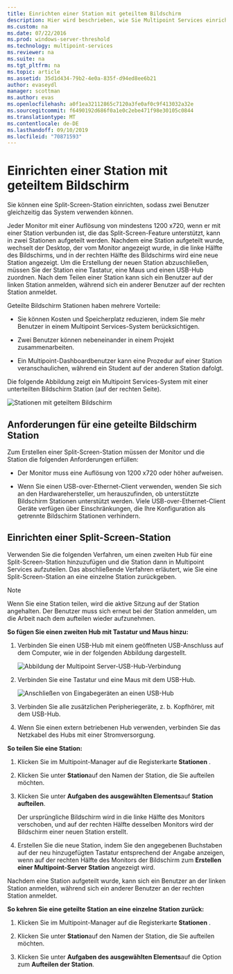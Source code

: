 ```yaml
---
title: Einrichten einer Station mit geteiltem Bildschirm
description: Hier wird beschrieben, wie Sie Multipoint Services einrichten, sodass zwei Benutzer ein einzelnes System gemeinsam verwenden können.
ms.custom: na
ms.date: 07/22/2016
ms.prod: windows-server-threshold
ms.technology: multipoint-services
ms.reviewer: na
ms.suite: na
ms.tgt_pltfrm: na
ms.topic: article
ms.assetid: 35d1d434-79b2-4e0a-835f-d94ed8ee6b21
author: evaseydl
manager: scottman
ms.author: evas
ms.openlocfilehash: a0f1ea32112865c7120a3fe0af0c9f413032a32e
ms.sourcegitcommit: f6490192d686f0a1e0c2ebe471f98e30105c0844
ms.translationtype: MT
ms.contentlocale: de-DE
ms.lasthandoff: 09/10/2019
ms.locfileid: "70871593"
---
```

# <a name="set-up-a-split-screen-station"></a>Einrichten einer Station mit geteiltem Bildschirm
Sie können eine Split-Screen-Station einrichten, sodass zwei Benutzer gleichzeitig das System verwenden können.

Jeder Monitor mit einer Auflösung von mindestens 1200 x720, wenn er mit einer Station verbunden ist, die das Split-Screen-Feature unterstützt, kann in zwei Stationen aufgeteilt werden. Nachdem eine Station aufgeteilt wurde, wechselt der Desktop, der vom Monitor angezeigt wurde, in die linke Hälfte des Bildschirms, und in der rechten Hälfte des Bildschirms wird eine neue Station angezeigt. Um die Erstellung der neuen Station abzuschließen, müssen Sie der Station eine Tastatur, eine Maus und einen USB-Hub zuordnen. Nach dem Teilen einer Station kann sich ein Benutzer auf der linken Station anmelden, während sich ein anderer Benutzer auf der rechten Station anmeldet.  
  
Geteilte Bildschirm Stationen haben mehrere Vorteile:  
  
-   Sie können Kosten und Speicherplatz reduzieren, indem Sie mehr Benutzer in einem Multipoint Services-System berücksichtigen.  
  
-   Zwei Benutzer können nebeneinander in einem Projekt zusammenarbeiten.  
  
-   Ein Multipoint-Dashboardbenutzer kann eine Prozedur auf einer Station veranschaulichen, während ein Student auf der anderen Station dafolgt.  
  
Die folgende Abbildung zeigt ein Multipoint Services-System mit einer unterteilten Bildschirm Station (auf der rechten Seite).  
  
![Stationen mit geteiltem Bildschirm](./media/WMS_diagram3.gif)  
   
## <a name="requirements-for-a-split-screen-station"></a>Anforderungen für eine geteilte Bildschirm Station  
Zum Erstellen einer Split-Screen-Station müssen der Monitor und die Station die folgenden Anforderungen erfüllen:  
  
-   Der Monitor muss eine Auflösung von 1200 x720 oder höher aufweisen.  
  
-   Wenn Sie einen USB-over-Ethernet-Client verwenden, wenden Sie sich an den Hardwarehersteller, um herauszufinden, ob unterstützte Bildschirm Stationen unterstützt werden. Viele USB-over-Ethernet-Client Geräte verfügen über Einschränkungen, die Ihre Konfiguration als getrennte Bildschirm Stationen verhindern.  
  
## <a name="setting-up-a-split-screen-station"></a>Einrichten einer Split-Screen-Station  
Verwenden Sie die folgenden Verfahren, um einen zweiten Hub für eine Split-Screen-Station hinzuzufügen und die Station dann in Multipoint Services aufzuteilen. Das abschließende Verfahren erläutert, wie Sie eine Split-Screen-Station an eine einzelne Station zurückgeben.  
  
> [!NOTE]  
> Wenn Sie eine Station teilen, wird die aktive Sitzung auf der Station angehalten. Der Benutzer muss sich erneut bei der Station anmelden, um die Arbeit nach dem aufteilen wieder aufzunehmen.  
  
**So fügen Sie einen zweiten Hub mit Tastatur und Maus hinzu:**  
  
1.  Verbinden Sie einen USB-Hub mit einem geöffneten USB-Anschluss auf dem Computer, wie in der folgenden Abbildung dargestellt.  
  
    ![Abbildung der Multipoint Server-USB-Hub-Verbindung](./media/WMSUSBHubConnection.gif)  
  
2.  Verbinden Sie eine Tastatur und eine Maus mit dem USB-Hub.  
  
    ![Anschließen von Eingabegeräten an einen USB-Hub](./media/WMSUSBDeviceConnection.gif)  
  
3.  Verbinden Sie alle zusätzlichen Peripheriegeräte, z. b. Kopfhörer, mit dem USB-Hub.  
  
4.  Wenn Sie einen extern betriebenen Hub verwenden, verbinden Sie das Netzkabel des Hubs mit einer Stromversorgung.  
  
**So teilen Sie eine Station:**  
  
1.  Klicken Sie im Multipoint-Manager auf die Registerkarte **Stationen** .  
  
2.  Klicken Sie unter **Station**auf den Namen der Station, die Sie aufteilen möchten.  
  
3.  Klicken Sie unter **Aufgaben des ausgewählten Elements**auf **Station aufteilen**.  
  
    Der ursprüngliche Bildschirm wird in die linke Hälfte des Monitors verschoben, und auf der rechten Hälfte desselben Monitors wird der Bildschirm einer neuen Station erstellt.  
  
4.  Erstellen Sie die neue Station, indem Sie den angegebenen Buchstaben auf der neu hinzugefügten Tastatur entsprechend der Angabe anzeigen, wenn auf der rechten Hälfte des Monitors der Bildschirm zum **Erstellen einer Multipoint-Server Station** angezeigt wird.  
  
Nachdem eine Station aufgeteilt wurde, kann sich ein Benutzer an der linken Station anmelden, während sich ein anderer Benutzer an der rechten Station anmeldet.  
  
**So kehren Sie eine geteilte Station an eine einzelne Station zurück:**  
  
1.  Klicken Sie im Multipoint-Manager auf die Registerkarte **Stationen** .  
  
2.  Klicken Sie unter **Station**auf den Namen der Station, die Sie aufteilen möchten.  
  
3.  Klicken Sie unter **Aufgaben des ausgewählten Elements**auf die Option zum **Aufteilen der Station**.